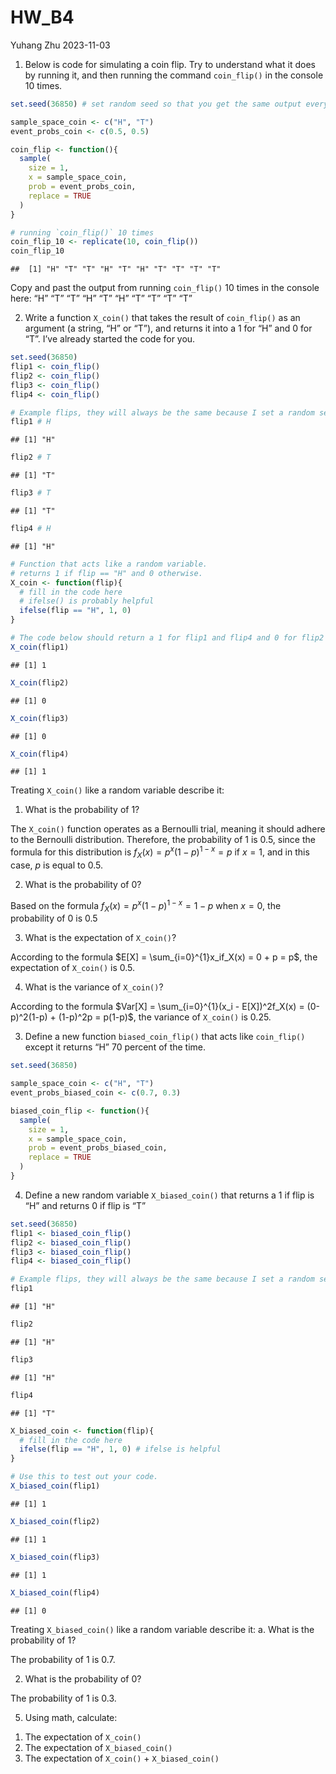 HW_B4
================
Yuhang Zhu
2023-11-03

1.  Below is code for simulating a coin flip. Try to understand what it
    does by running it, and then running the command `coin_flip()` in
    the console 10 times.

``` r
set.seed(36850) # set random seed so that you get the same output everytime even though it's "random"

sample_space_coin <- c("H", "T")
event_probs_coin <- c(0.5, 0.5)

coin_flip <- function(){
  sample(
    size = 1,
    x = sample_space_coin,
    prob = event_probs_coin,
    replace = TRUE
  )
}

# running `coin_flip()` 10 times
coin_flip_10 <- replicate(10, coin_flip())
coin_flip_10
```

    ##  [1] "H" "T" "T" "H" "T" "H" "T" "T" "T" "T"

Copy and past the output from running `coin_flip()` 10 times in the
console here: “H” “T” “T” “H” “T” “H” “T” “T” “T” “T”

2.  Write a function `X_coin()` that takes the result of `coin_flip()`
    as an argument (a string, “H” or “T”), and returns it into a 1 for
    “H” and 0 for “T”. I’ve already started the code for you.

``` r
set.seed(36850)
flip1 <- coin_flip()
flip2 <- coin_flip()
flip3 <- coin_flip()
flip4 <- coin_flip()

# Example flips, they will always be the same because I set a random seed.
flip1 # H
```

    ## [1] "H"

``` r
flip2 # T
```

    ## [1] "T"

``` r
flip3 # T
```

    ## [1] "T"

``` r
flip4 # H
```

    ## [1] "H"

``` r
# Function that acts like a random variable.
# returns 1 if flip == "H" and 0 otherwise.
X_coin <- function(flip){
  # fill in the code here
  # ifelse() is probably helpful
  ifelse(flip == "H", 1, 0)
}

# The code below should return a 1 for flip1 and flip4 and 0 for flip2 and flip3
X_coin(flip1)
```

    ## [1] 1

``` r
X_coin(flip2)
```

    ## [1] 0

``` r
X_coin(flip3)
```

    ## [1] 0

``` r
X_coin(flip4)
```

    ## [1] 1

Treating `X_coin()` like a random variable describe it:

1.  What is the probability of 1?

The `X_coin()` function operates as a Bernoulli trial, meaning it should
adhere to the Bernoulli distribution. Therefore, the probability of 1 is
0.5, since the formula for this distribution is
$f_X(x) = p^x(1-p)^{1-x} = p$ if $x=1$, and in this case, $p$ is equal
to 0.5.

2.  What is the probability of 0?

Based on the formula $f_X(x) = p^x(1-p)^{1-x} = 1-p$ when $x = 0$, the
probability of 0 is 0.5

3.  What is the expectation of `X_coin()`?

According to the formula $E[X] = \sum_{i=0}^{1}x_if_X(x) = 0 + p = p$,
the expectation of `X_coin()` is 0.5.

4.  What is the variance of `X_coin()`?

According to the formula
$Var[X] = \sum_{i=0}^{1}(x_i - E[X])^2f_X(x) = (0-p)^2(1-p) + (1-p)^2p = p(1-p)$,
the variance of `X_coin()` is 0.25.

3.  Define a new function `biased_coin_flip()` that acts like
    `coin_flip()` except it returns “H” 70 percent of the time.

``` r
set.seed(36850)

sample_space_coin <- c("H", "T")
event_probs_biased_coin <- c(0.7, 0.3)

biased_coin_flip <- function(){
  sample(
    size = 1,
    x = sample_space_coin,
    prob = event_probs_biased_coin,
    replace = TRUE
  )
}
```

4.  Define a new random variable `X_biased_coin()` that returns a 1 if
    flip is “H” and returns 0 if flip is “T”

``` r
set.seed(36850)
flip1 <- biased_coin_flip()
flip2 <- biased_coin_flip()
flip3 <- biased_coin_flip()
flip4 <- biased_coin_flip()

# Example flips, they will always be the same because I set a random seed.
flip1 
```

    ## [1] "H"

``` r
flip2 
```

    ## [1] "H"

``` r
flip3 
```

    ## [1] "H"

``` r
flip4 
```

    ## [1] "T"

``` r
X_biased_coin <- function(flip){
  # fill in the code here
  ifelse(flip == "H", 1, 0) # ifelse is helpful
}

# Use this to test out your code.
X_biased_coin(flip1)
```

    ## [1] 1

``` r
X_biased_coin(flip2)
```

    ## [1] 1

``` r
X_biased_coin(flip3)
```

    ## [1] 1

``` r
X_biased_coin(flip4)
```

    ## [1] 0

Treating `X_biased_coin()` like a random variable describe it: a. What
is the probability of 1?

The probability of 1 is 0.7.

2.  What is the probability of 0?

The probability of 1 is 0.3.

5.  Using math, calculate:

<!-- -->

1.  The expectation of `X_coin()`
2.  The expectation of `X_biased_coin()`
3.  The expectation of `X_coin()` + `X_biased_coin()`
